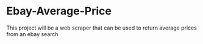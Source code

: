 # Ebay-Average-Price
This project will be a web scraper that can be used to return average prices from an ebay search 
